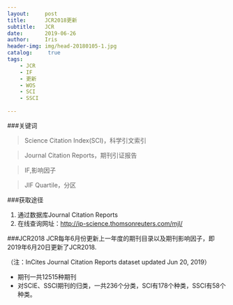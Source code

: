 ```yaml
---
layout:     post
title:      JCR2018更新
subtitle:   JCR
date:       2019-06-26
author:     Iris
header-img: img/head-20180105-1.jpg
catalog: 	 true
tags:
    - JCR
    - IF
    - 更新
    - WOS
    - SCI
    - SSCI
    
---
```


###关键词
> Science Citation Index(SCI)，科学引文索引

> Journal Citation Reports，期刊引证报告

> IF,影响因子

> JIF Quartile，分区



###获取途径
1. 通过数据库Journal Citation Reports
2. 在线查询网址：http://ip-science.thomsonreuters.com/mjl/



###JCR2018
JCR每年6月份更新上一年度的期刊目录以及期刊影响因子，即2019年6月20日更新了JCR2018.

（注：InCites Journal Citation Reports dataset updated Jun 20, 2019）


- 期刊一共12515种期刊
- 对SCIE、SSCI期刊的归类，一共236个分类，SCI有178个种类，SSCI有58个种类。


